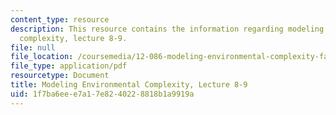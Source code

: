 ```yaml
---
content_type: resource
description: This resource contains the information regarding modeling environmental
  complexity, lecture 8-9.
file: null
file_location: /coursemedia/12-086-modeling-environmental-complexity-fall-2014/1f7ba6eee7a17e8240228818b1a9919a_MIT12_086F14_soc.pdf
file_type: application/pdf
resourcetype: Document
title: Modeling Environmental Complexity, Lecture 8-9
uid: 1f7ba6ee-e7a1-7e82-4022-8818b1a9919a
---
```

